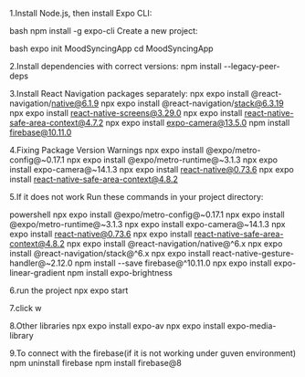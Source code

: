 1.Install Node.js, then install Expo CLI:

bash
npm install -g expo-cli
Create a new project:

bash
expo init MoodSyncingApp
cd MoodSyncingApp

2.Install dependencies with correct versions:
npm install --legacy-peer-deps

3.Install React Navigation packages separately:
npx expo install @react-navigation/native@6.1.9
npx expo install @react-navigation/stack@6.3.19
npx expo install react-native-screens@3.29.0
npx expo install react-native-safe-area-context@4.7.2
npx expo install expo-camera@13.5.0
npm install firebase@10.11.0

4.Fixing Package Version Warnings
npx expo install @expo/metro-config@~0.17.1
npx expo install @expo/metro-runtime@~3.1.3
npx expo install expo-camera@~14.1.3
npx expo install react-native@0.73.6
npx expo install react-native-safe-area-context@4.8.2

5.If it does not work
Run these commands in your project directory:

powershell
npx expo install @expo/metro-config@~0.17.1
npx expo install @expo/metro-runtime@~3.1.3
npx expo install expo-camera@~14.1.3
npx expo install react-native@0.73.6
npx expo install react-native-safe-area-context@4.8.2
npx expo install @react-navigation/native@^6.x
npx expo install @react-navigation/stack@^6.x
npx expo install react-native-gesture-handler@~2.12.0
npm install --save firebase@^10.11.0
npx expo install expo-linear-gradient
npm install expo-brightness

6.run the project
npx expo start

7.click w 

8.Other libraries
npx expo install expo-av
npx expo install expo-media-library

9.To connect with the firebase(if it is not working under guven environment)
npm uninstall firebase
npm install firebase@8
